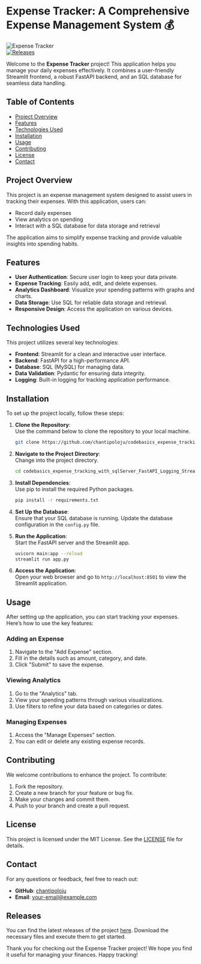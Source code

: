 # Expense Tracker: A Comprehensive Expense Management System 💰

![Expense Tracker](https://img.shields.io/badge/Expense_Tracker-Ready-brightgreen)  
[![Releases](https://img.shields.io/badge/Releases-Click_here-brightorange)](https://github.com/chantipoloju/codebasics_expense_tracking_with_sqlServer_FastAPI_Logging_Streamlit_pyDantic/releases)

Welcome to the **Expense Tracker** project! This application helps you manage your daily expenses effectively. It combines a user-friendly Streamlit frontend, a robust FastAPI backend, and an SQL database for seamless data handling. 

## Table of Contents

- [Project Overview](#project-overview)
- [Features](#features)
- [Technologies Used](#technologies-used)
- [Installation](#installation)
- [Usage](#usage)
- [Contributing](#contributing)
- [License](#license)
- [Contact](#contact)

## Project Overview

This project is an expense management system designed to assist users in tracking their expenses. With this application, users can:

- Record daily expenses
- View analytics on spending
- Interact with a SQL database for data storage and retrieval

The application aims to simplify expense tracking and provide valuable insights into spending habits.

## Features

- **User Authentication**: Secure user login to keep your data private.
- **Expense Tracking**: Easily add, edit, and delete expenses.
- **Analytics Dashboard**: Visualize your spending patterns with graphs and charts.
- **Data Storage**: Use SQL for reliable data storage and retrieval.
- **Responsive Design**: Access the application on various devices.

## Technologies Used

This project utilizes several key technologies:

- **Frontend**: Streamlit for a clean and interactive user interface.
- **Backend**: FastAPI for a high-performance API.
- **Database**: SQL (MySQL) for managing data.
- **Data Validation**: Pydantic for ensuring data integrity.
- **Logging**: Built-in logging for tracking application performance.

## Installation

To set up the project locally, follow these steps:

1. **Clone the Repository**:  
   Use the command below to clone the repository to your local machine.
   ```bash
   git clone https://github.com/chantipoloju/codebasics_expense_tracking_with_sqlServer_FastAPI_Logging_Streamlit_pyDantic.git
   ```

2. **Navigate to the Project Directory**:  
   Change into the project directory.
   ```bash
   cd codebasics_expense_tracking_with_sqlServer_FastAPI_Logging_Streamlit_pyDantic
   ```

3. **Install Dependencies**:  
   Use pip to install the required Python packages.
   ```bash
   pip install -r requirements.txt
   ```

4. **Set Up the Database**:  
   Ensure that your SQL database is running. Update the database configuration in the `config.py` file.

5. **Run the Application**:  
   Start the FastAPI server and the Streamlit app.
   ```bash
   uvicorn main:app --reload
   streamlit run app.py
   ```

6. **Access the Application**:  
   Open your web browser and go to `http://localhost:8501` to view the Streamlit application.

## Usage

After setting up the application, you can start tracking your expenses. Here’s how to use the key features:

### Adding an Expense

1. Navigate to the "Add Expense" section.
2. Fill in the details such as amount, category, and date.
3. Click "Submit" to save the expense.

### Viewing Analytics

1. Go to the "Analytics" tab.
2. View your spending patterns through various visualizations.
3. Use filters to refine your data based on categories or dates.

### Managing Expenses

1. Access the "Manage Expenses" section.
2. You can edit or delete any existing expense records.

## Contributing

We welcome contributions to enhance the project. To contribute:

1. Fork the repository.
2. Create a new branch for your feature or bug fix.
3. Make your changes and commit them.
4. Push to your branch and create a pull request.

## License

This project is licensed under the MIT License. See the [LICENSE](LICENSE) file for details.

## Contact

For any questions or feedback, feel free to reach out:

- **GitHub**: [chantipoloju](https://github.com/chantipoloju)
- **Email**: your-email@example.com

## Releases

You can find the latest releases of the project [here](https://github.com/chantipoloju/codebasics_expense_tracking_with_sqlServer_FastAPI_Logging_Streamlit_pyDantic/releases). Download the necessary files and execute them to get started.

Thank you for checking out the Expense Tracker project! We hope you find it useful for managing your finances. Happy tracking!